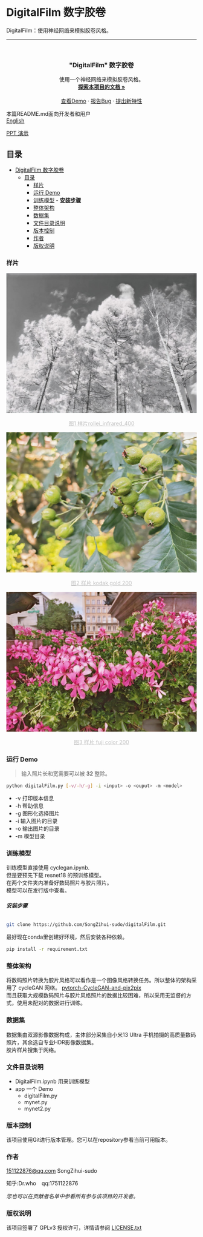 # DigitalFilm 数字胶卷

DigitalFilm：使用神经网络来模拟胶卷风格。

---

<!-- PROJECT LOGO -->
<br />

<p align="center">
  <a href="./readme.md">
  </a>

  <h3 align="center">"DigitalFilm" 数字胶卷</h3>
  <p align="center">
    使用一个神经网络来模拟胶卷风格。
    <br />
    <a href="https://github.com/shaojintian/Best_README_template"><strong>探索本项目的文档 »</strong></a>
    <br />
    <br />
    <a href="./app/digitalFilm.py">查看Demo</a>
    ·
    <a href="https://github.com/SongZihui-sudo/digitalFilm/issues">报告Bug</a>
    ·
    <a href="https://github.com/SongZihui-sudo/digitalFilm/issues">提出新特性</a>
  </p>

</p>


 本篇README.md面向开发者和用户  
 [English](./readme.md)

[PPT 演示
](https://incandescent-salmiakki-063eb6.netlify.app/)

## 目录

- [DigitalFilm 数字胶卷](#digitalfilm-数字胶卷)
  - [目录](#目录)
    - [样片](#样片)
    - [运行 Demo](#运行-demo)
    - [训练模型](#训练模型)
          - [**安装步骤**](#安装步骤)
    - [整体架构](#整体架构)
    - [数据集](#数据集)
    - [文件目录说明](#文件目录说明)
    - [版本控制](#版本控制)
    - [作者](#作者)
    - [版权说明](#版权说明)

### 样片

![rollei_infrared_400](./example/rollei_infrared_400.jpg)
<center style="font-size:14px;color:#C0C0C0;text-decoration:underline">图1 样片rollei_infrared_400</center> 

![kodak_gold_200](./example/kodak_gold_200.jpg)
<center style="font-size:14px;color:#C0C0C0;text-decoration:underline">图2 样片 kodak gold 200</center> 

![fuji_color_200](./example/fuji_color_200.jpg)
<center style="font-size:14px;color:#C0C0C0;text-decoration:underline">图3 样片 fuji color 200</center> 


### 运行 Demo

> 输入照片长和宽需要可以被 **32** 整除。

```bash
python digitalFilm.py [-v/-h/-g] -i <input> -o <ouput> -m <model>
```
- -v 打印版本信息
- -h 帮助信息
- -g 图形化选择图片
- -i 输入图片的目录
- -o 输出图片的目录
- -m 模型目录

### 训练模型

训练模型直接使用 cyclegan.ipynb.  
但是要预先下载 resnet18 的预训练模型。  
在两个文件夹内准备好数码照片与胶片照片。  
模型可以在发行版中查看。

###### **安装步骤**

```sh
git clone https://github.com/SongZihui-sudo/digitalFilm.git
```

最好现在conda里创建好环境，然后安装各种依赖。

```sh
pip install -r requirement.txt
```

### 整体架构

将数码照片转换为胶片风格可以看作是一个图像风格转换任务。所以整体的架构采用了 cycleGAN 网络。
[pytorch-CycleGAN-and-pix2pix](https://github.com/junyanz/pytorch-CycleGAN-and-pix2pix)  
而且获取大规模数码照片与胶片风格照片的数据比较困难，所以采用无监督的方式，使用未配对的数据进行训练。

### 数据集

数据集由双源影像数据构成，主体部分采集自小米13 Ultra 手机拍摄的高质量数码照片，其余选自专业HDR影像数据集。  
胶片样片搜集于网络。

### 文件目录说明

- DigitalFilm.ipynb 用来训练模型
- app   一个 Demo
  - digitalFilm.py 
  - mynet.py
  - mynet2.py

### 版本控制

该项目使用Git进行版本管理。您可以在repository参看当前可用版本。

### 作者

151122876@qq.com SongZihui-sudo

知乎:Dr.who  &ensp; qq:1751122876    

 *您也可以在贡献者名单中参看所有参与该项目的开发者。*

### 版权说明

该项目签署了 GPLv3 授权许可，详情请参阅 [LICENSE.txt](./LICENSE.txt)